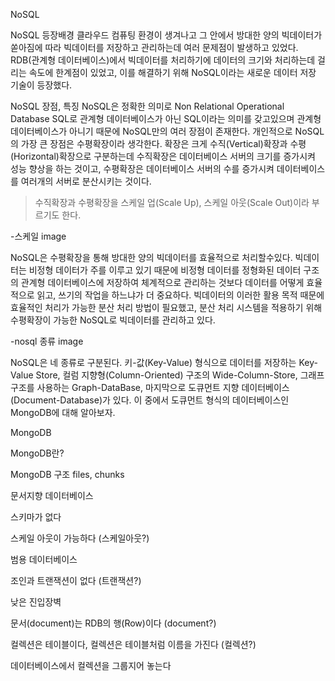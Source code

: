NoSQL

NoSQL 등장배경
클라우드 컴퓨팅 환경이 생겨나고 그 안에서 방대한 양의 빅데이터가 쏟아짐에 따라 빅데이터를 저장하고 관리하는데
여러 문제점이 발생하고 있었다. RDB(관계형 데이터베이스)에서 빅데이터를 처리하기에 데이터의 크기와
처리하는데 걸리는 속도에 한계점이 있었고, 이를 해결하기 위해 NoSQL이라는 새로운 데이터 저장 기술이
등장했다.

NoSQL 장점, 특징
NoSQL은 정확한 의미로 Non Relational Operational Database SQL로 관계형 데이터베이스가 아닌
SQL이라는 의미를 갖고있으며 관계형 데이터베이스가 아니기 때문에 NoSQL만의 여러 장점이 존재한다.
개인적으로 NoSQL의 가장 큰 장점은 수평확장이라 생각한다. 확장은 크게 수직(Vertical)확장과
수평(Horizontal)확장으로 구분하는데 수직확장은 데이터베이스 서버의 크기를 증가시켜 성능 향상을
하는 것이고, 수평확장은 데이터베이스 서버의 수를 증가시켜 데이터베이스를 여러개의 서버로 분산시키는 것이다.
> 수직확장과 수평확장을 스케일 업(Scale Up), 스케일 아웃(Scale Out)이라 부르기도 한다.

-스케일 image

NoSQL은 수평확장을 통해 방대한 양의 빅데이터를 효율적으로 처리할수있다. 빅데이터는 비정형 데이터가 주를
이루고 있기 때문에 비정형 데이터를 정형화된 데이터 구조의 관계형 데이터베이스에 저장하여 체계적으로
관리하는 것보다 데이터를 어떻게 효율적으로 읽고, 쓰기의 작업을 하느냐가 더 중요하다. 빅데이터의 이러한
활용 목적 때문에 효율적인 처리가 가능한 분산 처리 방법이 필요했고, 분산 처리 시스템을 적용하기 위해
수평확장이 가능한 NoSQL로 빅데이터를 관리하고 있다.


-nosql 종류 image

NoSQL은 네 종류로 구분된다. 키-값(Key-Value) 형식으로 데이터를 저장하는 Key-Value Store,
컬럼 지향형(Column-Oriented) 구조의 Wide-Column-Store, 그래프 구조를 사용하는 Graph-DataBase,
마지막으로 도큐먼트 지향 데이터베이스(Document-Database)가 있다.
이 중에서 도큐먼트 형식의 데이터베이스인 MongoDB에 대해 알아보자.





MongoDB

MongoDB란?

MongoDB 구조
files, chunks

문서지향 데이터베이스

스키마가 없다

스케일 아웃이 가능하다 (스케일아웃?)

범용 데이터베이스

조인과 트랜잭션이 없다 (트랜잭션?)

낮은 진입장벽

문서(document)는 RDB의 행(Row)이다 (document?)

컬렉션은 테이블이다, 컬렉션은 테이블처럼 이름을 가진다 (컬렉션?)

데이터베이스에서 컬렉션을 그룹지어 놓는다
